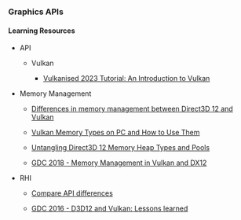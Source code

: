 ### Graphics APIs

#### Learning Resources

* API

    * Vulkan
	
        * [Vulkanised 2023 Tutorial: An Introduction to Vulkan](https://www.youtube.com/watch?v=e14z9oOsPu0)

* Memory Management
 
	* [Differences in memory management between Direct3D 12 and Vulkan](https://asawicki.info/articles/memory_management_vulkan_direct3d_12.php5)

	* [Vulkan Memory Types on PC and How to Use Them](https://asawicki.info/news_1740_vulkan_memory_types_on_pc_and_how_to_use_them)

	* [Untangling Direct3D 12 Memory Heap Types and Pools](https://asawicki.info/news_1755_untangling_direct3d_12_memory_heap_types_and_pools)

	* [GDC 2018 - Memory Management in Vulkan and DX12](https://ubm-twvideo01.s3.amazonaws.com/o1/vault/gdc2018/presentations/Sawicki_Adam_Memory%20management%20in%20Vulkan.pdf)

* RHI

	* [Compare API differences](https://alain.xyz/blog/comparison-of-modern-graphics-apis)

	* [GDC 2016 - D3D12 and Vulkan: Lessons learned](https://gpuopen.com/wp-content/uploads/2016/03/d3d12_vulkan_lessons_learned.pdf)